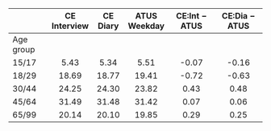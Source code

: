 
|                      | CE<br>Interview |  CE<br>Diary | ATUS<br>Weekday | CE:Int &minus; ATUS | CE:Dia &minus; ATUS |
| -------------------- | :----------: | :----------: | :----------: | :----------: | :----------: |
| Age group            |              |              |              |              |              |
| 15/17                |         5.43 |         5.34 |         5.51 |        -0.07 |        -0.16 |
| 18/29                |        18.69 |        18.77 |        19.41 |        -0.72 |        -0.63 |
| 30/44                |        24.25 |        24.30 |        23.82 |         0.43 |         0.48 |
| 45/64                |        31.49 |        31.48 |        31.42 |         0.07 |         0.06 |
| 65/99                |        20.14 |        20.10 |        19.85 |         0.29 |         0.25 |

